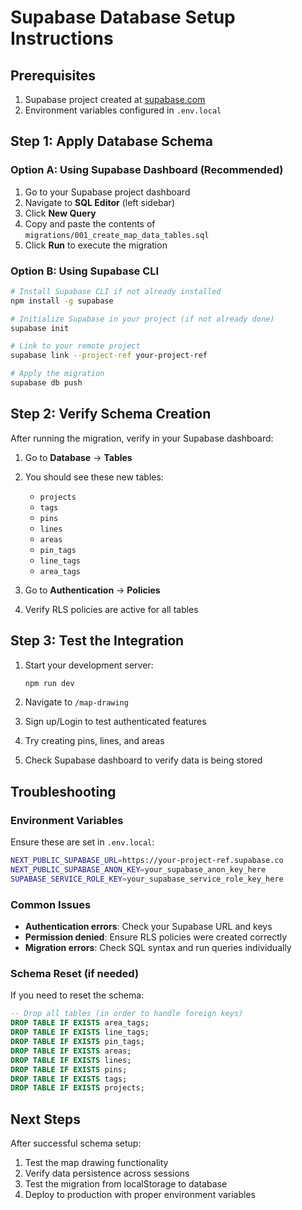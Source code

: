 # Supabase Database Setup Instructions

## Prerequisites
1. Supabase project created at [supabase.com](https://supabase.com)
2. Environment variables configured in `.env.local`

## Step 1: Apply Database Schema

### Option A: Using Supabase Dashboard (Recommended)
1. Go to your Supabase project dashboard
2. Navigate to **SQL Editor** (left sidebar)
3. Click **New Query**
4. Copy and paste the contents of `migrations/001_create_map_data_tables.sql`
5. Click **Run** to execute the migration

### Option B: Using Supabase CLI
```bash
# Install Supabase CLI if not already installed
npm install -g supabase

# Initialize Supabase in your project (if not already done)
supabase init

# Link to your remote project
supabase link --project-ref your-project-ref

# Apply the migration
supabase db push
```

## Step 2: Verify Schema Creation

After running the migration, verify in your Supabase dashboard:

1. Go to **Database** → **Tables**
2. You should see these new tables:
   - `projects`
   - `tags` 
   - `pins`
   - `lines`
   - `areas`
   - `pin_tags`
   - `line_tags`
   - `area_tags`

3. Go to **Authentication** → **Policies**
4. Verify RLS policies are active for all tables

## Step 3: Test the Integration

1. Start your development server:
   ```bash
   npm run dev
   ```

2. Navigate to `/map-drawing`

3. Sign up/Login to test authenticated features

4. Try creating pins, lines, and areas

5. Check Supabase dashboard to verify data is being stored

## Troubleshooting

### Environment Variables
Ensure these are set in `.env.local`:
```bash
NEXT_PUBLIC_SUPABASE_URL=https://your-project-ref.supabase.co
NEXT_PUBLIC_SUPABASE_ANON_KEY=your_supabase_anon_key_here
SUPABASE_SERVICE_ROLE_KEY=your_supabase_service_role_key_here
```

### Common Issues
- **Authentication errors**: Check your Supabase URL and keys
- **Permission denied**: Ensure RLS policies were created correctly
- **Migration errors**: Check SQL syntax and run queries individually

### Schema Reset (if needed)
If you need to reset the schema:
```sql
-- Drop all tables (in order to handle foreign keys)
DROP TABLE IF EXISTS area_tags;
DROP TABLE IF EXISTS line_tags;
DROP TABLE IF EXISTS pin_tags;
DROP TABLE IF EXISTS areas;
DROP TABLE IF EXISTS lines;
DROP TABLE IF EXISTS pins;
DROP TABLE IF EXISTS tags;
DROP TABLE IF EXISTS projects;
```

## Next Steps
After successful schema setup:
1. Test the map drawing functionality
2. Verify data persistence across sessions
3. Test the migration from localStorage to database
4. Deploy to production with proper environment variables